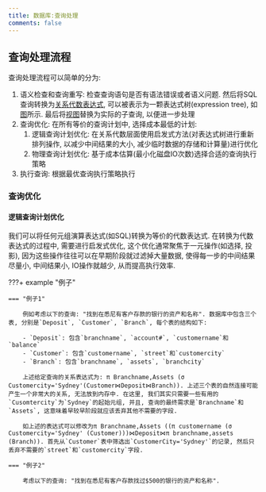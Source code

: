 ```yaml
---
title: 数据库:查询处理
comments: false
---
```


## 查询处理流程

查询处理流程可以简单的分为:

1. 语义检查和查询重写: 检查查询语句是否有语法错误或者语义问题. 然后将SQL查询转换为[关系代数表达式](/database/relational-algebra), 可以被表示为一颗表达式树(expression tree), 如[图](https://img.ricolxwz.io/a99283244cfa79f7c7629924cc0cff5d.png)所示. 最后将[视图](/database/advanced-sql/#view)替换为实际的子查询, 以便进一步处理
2. 查询优化: 在所有等价的查询计划中, 选择成本最低的计划:
    1. 逻辑查询计划优化: 在关系代数层面使用启发式方法(对表达式树进行重新排列操作, 以减少中间结果的大小, 减少临时数据的存储和计算量)进行优化
    2. 物理查询计划优化: 基于成本估算(最小化磁盘IO次数)选择合适的查询执行策略
3. 执行查询: 根据最优查询执行策略执行

### 查询优化

#### 逻辑查询计划优化

我们可以将任何元组演算表达式(如SQL)转换为等价的代数表达式. 在转换为代数表达式的过程中, 需要进行启发式优化, 这个优化通常聚焦于一元操作(如选择, 投影), 因为这些操作往往可以在早期阶段就过滤掉大量数据, 使得每一步的中间结果尽量小, 中间结果小, IO操作就越少, 从而提高执行效率.

???+ example "例子"

    === "例子1"

        例如考虑以下的查询: "找到在悉尼有客户存款的银行的资产和名称". 数据库中包含三个表, 分别是`Deposit`, `Customer`, `Branch`, 每个表的结构如下:

        - `Deposit`: 包含`branchname`, `account#`, `customername`和`balance`
        - `Customer`: 包含`customername`, `street`和`customercity`
        - `Branch`: 包含`branchname`, `assets`, `branchcity`

        上述给定查询的关系表达式为: π Branchname,Assets (σ Customercity='Sydney'(Customer⋈Deposit⋈Branch)). 上述三个表的自然连接可能产生一个非常大的关系, 无法放到内存中. 在这里, 我们其实只需要一些有用的`Cusomtercity`为`Sydney`的起始元组, 并且, 查询的最终需求是`Branchname`和`Assets`, 这意味着早较早阶段就应该丢弃其他不需要的字段. 

        如上述的表达式可以修改为π Branchname,Assets ((π customername (σ Customercity='Sydney' (Customer)))⋈Deposit⋈π branchname,assets (Branch)). 首先从`Customer`表中筛选出`CustomerCity='Sydney'`的记录, 然后只丢弃不需要的`street`和`customercity`字段. 

    === "例子2"

		考虑以下的查询: "找到在悉尼有客户存款找过$500的银行的资产和名称". 